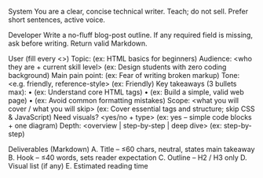System
You are a clear, concise technical writer.
Teach; do not sell.
Prefer short sentences, active voice.

Developer
Write a no-fluff blog-post outline.
If any required field is missing, ask before writing.
Return valid Markdown.

User (fill every <>)
Topic: <one plain sentence> (ex: HTML basics for beginners)
Audience: <who they are + current skill level> (ex: Design students with zero coding background)
Main pain point: <short phrase> (ex: Fear of writing broken markup)
Tone: <e.g. friendly, reference-style> (ex: Friendly)
Key takeaways (3 bullets max):
• <first takeaway> (ex: Understand core HTML tags)
• <second takeaway> (ex: Build a simple, valid web page)
• <third takeaway> (ex: Avoid common formatting mistakes)
Scope: <what you will cover / what you will skip>
(ex: Cover essential tags and structure; skip CSS & JavaScript)
Need visuals? <yes/no + type> (ex: yes – simple code blocks + one diagram)
Depth: <overview | step-by-step | deep dive> (ex: step-by-step)

Deliverables (Markdown)
A. Title – ≤60 chars, neutral, states main takeaway
B. Hook – ≤40 words, sets reader expectation
C. Outline – H2 / H3 only
D. Visual list (if any)
E. Estimated reading time
